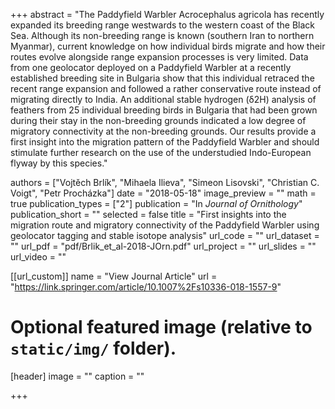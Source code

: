 +++
abstract = "The Paddyfield Warbler Acrocephalus agricola has recently expanded its breeding range westwards to the western coast of the Black Sea. Although its non-breeding range is known (southern Iran to northern Myanmar), current knowledge on how individual birds migrate and how their routes evolve alongside range expansion processes is very limited. Data from one geolocator deployed on a Paddyfield Warbler at a recently established breeding site in Bulgaria show that this individual retraced the recent range expansion and followed a rather conservative route instead of migrating directly to India. An additional stable hydrogen (δ2H) analysis of feathers from 25 individual breeding birds in Bulgaria that had been grown during their stay in the non-breeding grounds indicated a low degree of migratory connectivity at the non-breeding grounds. Our results provide a first insight into the migration pattern of the Paddyfield Warbler and should stimulate further research on the use of the understudied Indo-European flyway by this species."

authors = ["Vojtěch Brlík", "Mihaela Ilieva", "Simeon Lisovski", "Christian C. Voigt", "Petr Procházka"]
date = "2018-05-18"
image_preview = ""
math = true
publication_types = ["2"]
publication = "In *Journal of Ornithology*"
publication_short = ""
selected = false
title = "First insights into the migration route and migratory connectivity of the Paddyfield Warbler using geolocator tagging and stable isotope analysis"
url_code = ""
url_dataset = ""
url_pdf = "pdf/Brlik_et_al-2018-JOrn.pdf"
url_project = ""
url_slides = ""
url_video = ""

[[url_custom]]
name = "View Journal Article"
url = "https://link.springer.com/article/10.1007%2Fs10336-018-1557-9"

# Optional featured image (relative to `static/img/` folder).
[header]
image = ""
caption = ""

+++